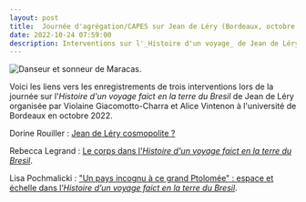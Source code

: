 ```yaml
---
layout: post
title:  Journée d'agrégation/CAPES sur Jean de Léry (Bordeaux, octobre 2022)
date: 2022-10-24 07:59:00
description: Interventions sur l'_Histoire d'un voyage_ de Jean de Léry
---
```


![Danseur et sonneur de Maracas](http://cornucopia16.com/wp-content/uploads/2022/12/Illustrations_de_Histoire_dun_voyage_...Léry_Jean_btv1b2000031d_71.jpeg "Danseur et sonneur de Maracas").

Voici les liens vers les enregistrements de trois interventions lors de la journée sur l'_Histoire d'un voyage faict en la terre du Bresil_ de Jean de Léry organisée par Violaine Giacomotto-Charra et Alice Vintenon à l'université de Bordeaux en octobre 2022.

Dorine Rouiller : [Jean de Léry cosmopolite ?](https://www.youtube.com/watch?v=6Pz-5reMU94)

Rebecca Legrand : [Le corps dans l'_Histoire d'un voyage faict en la terre du Bresil_](https://www.youtube.com/watch?v=jS6T_r2PXrw).

Lisa Pochmalicki : ["Un pays incognu à ce grand Ptolomée" : espace et échelle dans l’_Histoire d’un voyage faict en la terre du Bresil_](https://www.youtube.com/watch?v=8H_TKfEUQB0).